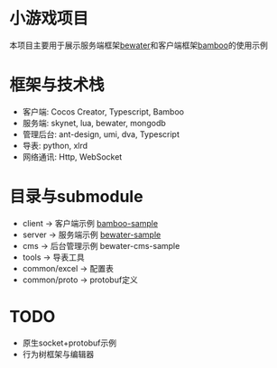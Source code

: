# 小游戏项目
本项目主要用于展示服务端框架[bewater](https://github.com/zhandouxiaojiji/bewater)和客户端框架[bamboo](https://github.com/zhandouxiaojiji/bamboo)的使用示例

# 框架与技术栈
+ 客户端: Cocos Creator, Typescript, Bamboo
+ 服务端: skynet, lua, bewater, mongodb
+ 管理后台: ant-design, umi, dva, Typescript
+ 导表: python, xlrd
+ 网络通讯: Http, WebSocket

# 目录与submodule
+ client -> 客户端示例 [bamboo-sample](https://github.com/zhandouxiaojiji/bamboo-sample)
+ server -> 服务端示例 [bewater-sample](https://github.com/zhandouxiaojiji/bewater-sample)
+ cms -> 后台管理示例 bewater-cms-sample
+ tools -> 导表工具
+ common/excel -> 配置表
+ common/proto -> protobuf定义

# TODO
+ 原生socket+protobuf示例
+ 行为树框架与编辑器
